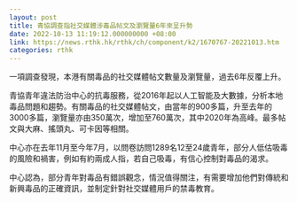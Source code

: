 ```yaml
---
layout: post
title: 青協調查指社交媒體涉毒品帖文及瀏覽量6年來呈升勢
date: 2022-10-13 11:19:12.000000000 +08:00
link: https://news.rthk.hk/rthk/ch/component/k2/1670767-20221013.htm
categories: rthk
---
```


一項調查發現，本港有關毒品的社交媒體帖文數量及瀏覽量，過去6年反覆上升。

青協青年違法防治中心的抗毒服務，從2016年起以人工智能及大數據，分析本地毒品問題和趨勢。有關毒品的社交媒體帖文，由當年的900多篇，升至去年的3000多篇，瀏覽量亦由350萬次，增加至760萬次，其中2020年為高峰。最多帖文與大麻、搖頭丸、可卡因等相關。

中心亦在去年11月至今年7月，以問卷訪問1289名12至24歲青年，部分人低估吸毒的風險和禍害，例如有約兩成人指，若自己吸毒，有信心控制對毒品的渴求。

中心認為，部分青年對毒品有錯誤觀念，情況值得關注，有需要增加他們對傳統和新興毒品的正確資訊，並制定針對社交媒體用戶的禁毒教育。
